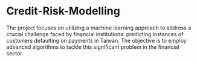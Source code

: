 # Credit-Risk-Modelling
The project focuses on utilizing a machine learning approach to address a crucial challenge faced by financial institutions: predicting instances of customers defaulting on payments in Taiwan. The objective is to employ advanced algorithms to tackle this significant problem in the financial sector.
